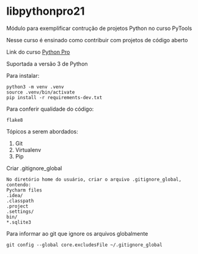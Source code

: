 # libpythonpro21
Módulo para exemplificar contrução de projetos Python no curso PyTools

Nesse curso é ensinado como contribuir com projetos de código aberto

Link do curso [Python Pro](https://pythonpro.com.br/)

Suportada a versão 3 de Python

Para instalar:

```console
python3 -m venv .venv
source .venv/bin/activate
pip install -r requirements-dev.txt
```

Para conferir qualidade do código:

```console
flake8
```

Tópicos a serem abordados:
 1. Git
 2. Virtualenv
 3. Pip

Criar .gitignore_global
```text
No diretório home do usuário, criar o arquivo .gitignore_global, contendo:
Pycharm files
.idea/
.classpath
.project
.settings/
bin/
*.sqlite3

```
Para informar ao git que ignore os arquivos globalmente

```shell
git config --global core.excludesFile ~/.gitignore_global
```
